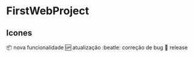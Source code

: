 # FirstWebProject

## Icones

:package: nova funcionalidade
:up: atualização
:beatle: correção de bug
:checkered_flag: release